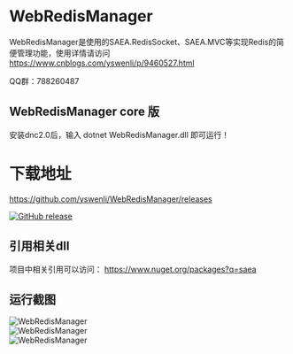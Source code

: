 # WebRedisManager
WebRedisManager是使用的SAEA.RedisSocket、SAEA.MVC等实现Redis的简便管理功能，使用详情请访问<a href="https://www.cnblogs.com/yswenli/p/9460527.html" target="_blank">https://www.cnblogs.com/yswenli/p/9460527.html</a>

QQ群：788260487

## WebRedisManager core 版
安装dnc2.0后，输入 dotnet WebRedisManager.dll 即可运行！
<br/>
# 下载地址
<a href="https://github.com/yswenli/WebRedisManager/releases" target="_blank">https://github.com/yswenli/WebRedisManager/releases</a>

[![GitHub release](https://img.shields.io/github/release/yswenli/webredismanager.svg)](https://github.com/yswenli/webredismanager/releases)

## 引用相关dll
项目中相关引用可以访问： https://www.nuget.org/packages?q=saea

## 运行截图

<img src="https://github.com/yswenli/WebRedisManager/blob/master/WebRedisManager.png?raw=true" alt="WebRedisManager"/><br/>
<img src="https://github.com/yswenli/WebRedisManager/blob/master/WebRedisManager1.png?raw=true" alt="WebRedisManager"/><br/>
<img src="https://github.com/yswenli/WebRedisManager/blob/master/WebRedisManager2.png?raw=true" alt="WebRedisManager"/><br/>
